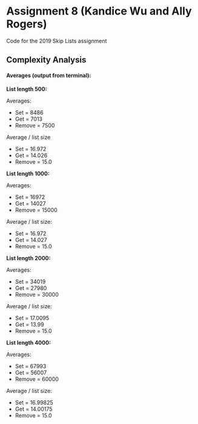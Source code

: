 # Assignment 8 (Kandice Wu and Ally Rogers)
Code for the 2019 Skip Lists assignment

## Complexity Analysis
#### Averages (output from terminal):
__List length 500:__

Averages:
 * Set = 8486
 * Get = 7013
 * Remove = 7500
 
Average / list size
 * Set = 16.972
 * Get = 14.026
 * Remove = 15.0

__List length 1000:__

Averages:
 * Set = 16972
 * Get = 14027
 * Remove = 15000

Average / list size:
 * Set = 16.972
 * Get = 14.027
 * Remove = 15.0
 
__List length 2000:__

Averages:
 * Set = 34019
 * Get = 27980
 * Remove = 30000

Average / list size:
 * Set = 17.0095
 * Get = 13.99
 * Remove = 15.0
 
__List length 4000:__

Averages:
 * Set = 67993
 * Get = 56007
 * Remove = 60000

Average / list size:
 * Set = 16.99825
 * Get = 14.00175
 * Remove = 15.0
